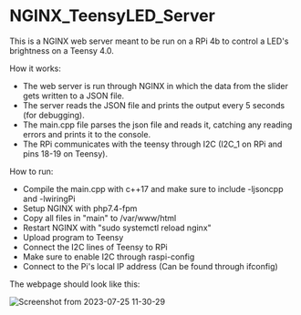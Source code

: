 # NGINX_TeensyLED_Server
This is a NGINX web server meant to be run on a RPi 4b to control a LED's brightness on a Teensy 4.0.

How it works:
- The web server is run through NGINX in which the data from the slider gets written to a JSON file.
- The server reads the JSON file and prints the output every 5 seconds (for debugging).
- The main.cpp file parses the json file and reads it, catching any reading errors and prints it to the console.
- The RPi communicates with the teensy through I2C (I2C_1 on RPi and pins 18-19 on Teensy).

How to run:
- Compile the main.cpp with c++17 and make sure to include -ljsoncpp and -lwiringPi
- Setup NGINX with php7.4-fpm
- Copy all files in "main" to /var/www/html
- Restart NGINX with "sudo systemctl reload nginx"
- Upload program to Teensy
- Connect the I2C lines of Teensy to RPi
- Make sure to enable I2C through raspi-config
- Connect to the Pi's local IP address (Can be found through ifconfig)

The webpage should look like this:

![Screenshot from 2023-07-25 11-30-29](https://github.com/JuiceIntelligentSystems/NGINX_TeensyLED_Server/assets/129092528/d542d279-a573-457b-9086-364331e2158d)
